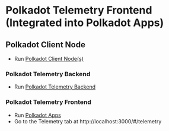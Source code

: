 # Polkadot Telemetry Frontend (Integrated into Polkadot Apps)

## Polkadot Client Node

* Run [Polkadot Client Node(s)](https://github.com/paritytech/polkadot)

### Polkadot Telemetry Backend

* Run [Polkadot Telemetry Backend](https://github.com/polkadot-js/dotstats)

### Polkadot Telemetry Frontend

* Run [Polkadot Apps](https://github.com/polkadot-js/apps)
* Go to the Telemetry tab at http://localhost:3000/#/telemetry